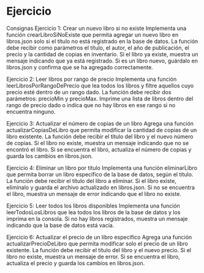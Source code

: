 # Ejercicio

Consignas
Ejercicio 1: Crear un nuevo libro si no existe
Implementa una función crearLibroSiNoExiste que permita agregar un nuevo libro en libros.json solo si el título no está registrado en la base de datos.
La función debe recibir como parámetros el título, el autor, el año de publicación, el precio y la cantidad de copias en inventario.
Si el libro ya existe, muestra un mensaje indicando que ya está registrado.
Si es un libro nuevo, guárdalo en libros.json y confirma que se ha agregado correctamente.

Ejercicio 2: Leer libros por rango de precio
Implementa una función leerLibrosPorRangoDePrecio que lea todos los libros y filtre aquellos cuyo precio esté dentro de un rango dado.
La función debe recibir dos parámetros: precioMin y precioMax.
Imprime una lista de libros dentro del rango de precio dado o indica que no hay libros en ese rango si no encuentra ninguno.

Ejercicio 3: Actualizar el número de copias de un libro
Agrega una función actualizarCopiasDeLibro que permita modificar la cantidad de copias de un libro existente.
La función debe recibir el título del libro y el nuevo número de copias.
Si el libro no existe, muestra un mensaje indicando que no se encontró el libro.
Si se encuentra el libro, actualiza el número de copias y guarda los cambios en libros.json.

Ejercicio 4: Eliminar un libro por título
Implementa una función eliminarLibro que permita borrar un libro específico de la base de datos, según el título.
La función debe recibir el título del libro a eliminar.
Si el libro existe, elimínalo y guarda el archivo actualizado en libros.json.
Si no se encuentra el libro, muestra un mensaje de error indicando que el libro no existe.

Ejercicio 5: Leer todos los libros disponibles
Implementa una función leerTodosLosLibros que lea todos los libros de la base de datos y los imprima en la consola.
Si no hay libros registrados, muestra un mensaje indicando que la base de datos está vacía.

Ejercicio 6: Actualizar el precio de un libro específico
Agrega una función actualizarPrecioDeLibro que permita modificar solo el precio de un libro existente.
La función debe recibir el título del libro y el nuevo precio.
Si el libro no existe, muestra un mensaje de error.
Si se encuentra el libro, actualiza el precio y guarda los cambios en libros.json.

